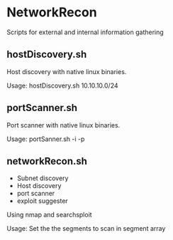 # NetworkRecon

Scripts for external and internal information gathering

## hostDiscovery.sh
Host discovery with native linux binaries.

Usage:
hostDiscovery.sh 10.10.10.0/24

## portScanner.sh

Port scanner with native linux binaries.

Usage:
portSanner.sh -i <IP> -p <MAX-PORT>

## networkRecon.sh

- Subnet discovery
- Host discovery
- port scanner
- exploit suggester

Using nmap and searchsploit

Usage:
Set the the segments to scan in segment array
